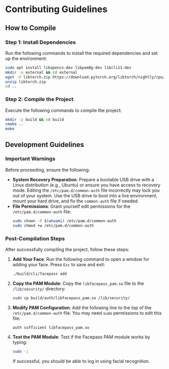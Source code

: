 # Contributing Guidelines

## How to Compile

### Step 1: Install Dependencies
Run the following commands to install the required dependencies and set up the environment:
```bash
sudo apt install libopencv-dev libpam0g-dev libcli11-dev
mkdir -p external && cd external
wget -O libtorch.zip https://download.pytorch.org/libtorch/nightly/cpu/libtorch-cxx11-abi-shared-without-deps-2.2.0.dev20231031%2Bcpu.zip
unzip libtorch.zip
cd ..
```

### Step 2: Compile the Project
Execute the following commands to compile the project:
```bash
mkdir -p build && cd build
cmake ..
make
```

## Development Guidelines

### Important Warnings
Before proceeding, ensure the following:
- **System Recovery Preparation**: Prepare a bootable USB drive with a Linux distribution (e.g., Ubuntu) or ensure you have access to recovery mode. Editing the `/etc/pam.d/common-auth` file incorrectly may lock you out of your system. Use the USB drive to boot into a live environment, mount your hard drive, and fix the `common-auth` file if needed.
- **File Permissions**: Grant yourself edit permissions for the `/etc/pam.d/common-auth` file:
   ```bash
   sudo chown -R $(whoami) /etc/pam.d/common-auth
   sudo chmod +w /etc/pam.d/common-auth
   ```

### Post-Compilation Steps
After successfully compiling the project, follow these steps:

1. **Add Your Face**:
   Run the following command to open a window for adding your face. Press `Esc` to save and exit:
   ```bash
   ./build/cli/facepass add
   ```

2. **Copy the PAM Module**:
   Copy the `libfacepass_pam.so` file to the `/lib/security/` directory:
   ```bash
   sudo cp build/auth/libfacepass_pam.so /lib/security/
   ```

3. **Modify PAM Configuration**:
   Add the following line to the top of the `/etc/pam.d/common-auth` file. You may need `sudo` permissions to edit this file:
   ```
   auth sufficient libfacepass_pam.so
   ```

4. **Test the PAM Module**:
   Test if the Facepass PAM module works by typing:
   ```bash
   sudo -i
   ```
   If successful, you should be able to log in using facial recognition.
